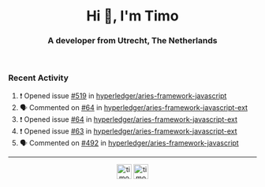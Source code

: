 <h1 align="center">Hi 👋, I'm Timo</h1>
<h3 align="center">A developer from Utrecht, The Netherlands</h3>
<br/>
<!-- https://github.com/rahuldkjain/github-profile-readme-generator --!>

<!--  <p align="left"><img src="https://github-readme-stats.vercel.app/api?username=timoglastra&show_icons=true&count_private=true&" alt="timoglastra" /></p> --!>

<!--
Github language stats
<p align="left"><img src="https://github-readme-stats.vercel.app/api/top-langs/?username=timoglastra&layout=compact" alt="timoglastra" /><p>
-->

<!-- Codestats language stats -->
<!-- <p align="left"><img src="https://codestats-readme.vercel.app/api/top-langs/?username=timoglastra&layout=compact&language_count=12" alt="timoglastra" /><p>    --!>
  
<h3>Recent Activity</h3>

<!--START_SECTION:activity-->
1. ❗️ Opened issue [#519](https://github.com/hyperledger/aries-framework-javascript/issues/519) in [hyperledger/aries-framework-javascript](https://github.com/hyperledger/aries-framework-javascript)
2. 🗣 Commented on [#64](https://github.com/hyperledger/aries-framework-javascript-ext/issues/64) in [hyperledger/aries-framework-javascript-ext](https://github.com/hyperledger/aries-framework-javascript-ext)
3. ❗️ Opened issue [#64](https://github.com/hyperledger/aries-framework-javascript-ext/issues/64) in [hyperledger/aries-framework-javascript-ext](https://github.com/hyperledger/aries-framework-javascript-ext)
4. ❗️ Opened issue [#63](https://github.com/hyperledger/aries-framework-javascript-ext/issues/63) in [hyperledger/aries-framework-javascript-ext](https://github.com/hyperledger/aries-framework-javascript-ext)
5. 🗣 Commented on [#492](https://github.com/hyperledger/aries-framework-javascript/issues/492) in [hyperledger/aries-framework-javascript](https://github.com/hyperledger/aries-framework-javascript)
<!--END_SECTION:activity-->

---

<p align="center">
<a href="https://twitter.com/timoglastra" target="blank"><img align="center" src="https://cdn.jsdelivr.net/npm/simple-icons@3.0.1/icons/twitter.svg" alt="timoglastra" height="30" width="30" /></a>
<a href="https://linkedin.com/in/timoglastra" target="blank"><img align="center" src="https://cdn.jsdelivr.net/npm/simple-icons@3.0.1/icons/linkedin.svg" alt="timoglastra" height="30" width="30" /></a>
</p>



